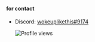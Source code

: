 <h4 align="left">for contact</h4>

 - Discord: [wokeuplikethis#9174](https://discord.com/users/564404997442371605)  
 
 
    ![Profile views](https://gpvc.arturio.dev/Arda-1337)
